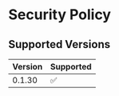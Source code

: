 # Security Policy

## Supported Versions

| Version | Supported          |
| ------- | ------------------ |
| 0.1.30   | :white_check_mark: |
